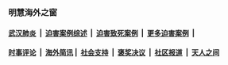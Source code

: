 
### 明慧海外之窗

####  [武汉肺炎](indexes/365.md?t=03270401) &nbsp;|&nbsp;  [迫害案例综述](indexes/328.md?t=03270401) &nbsp;|&nbsp; [迫害致死案例](indexes/277.md?t=03270401)  &nbsp;|&nbsp; [更多迫害案例](indexes/81.md?t=03270401)  &nbsp;|&nbsp; 
####  [时事评论](indexes/19.md?t=03270401) &nbsp;|&nbsp; [海外简讯](indexes/245.md?t=03270401)&nbsp;|&nbsp;  [社会支持](indexes/140.md?t=03270401) &nbsp;|&nbsp; [褒奖决议](indexes/282.md?t=03270401) &nbsp;|&nbsp; [社区报道](indexes/91.md?t=03270401)  &nbsp;|&nbsp; [天人之间](indexes/78.md?t=03270401) 

